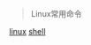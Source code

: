 > Linux常用命令

[linux](http://127.0.0.1:4000/2020/03/21/blog_back_new/linux/linux%E6%97%A5%E5%B8%B8%E6%93%8D%E4%BD%9C/)
[shell](http://127.0.0.1:4000/2020/11/06/blog_back_new/linux/shell%E5%B8%B8%E7%94%A8%E7%BB%84%E5%90%88/)

